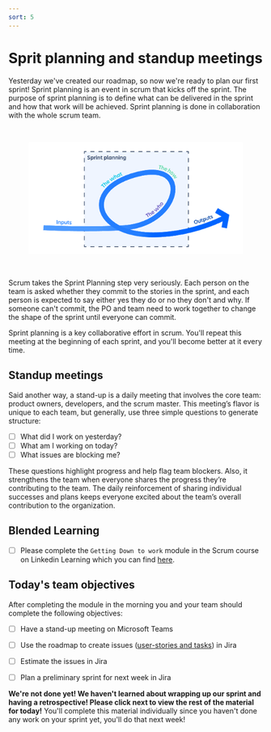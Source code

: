 ```yaml
---
sort: 5
---
```


# Sprit planning and standup meetings

Yesterday we've created our roadmap, so now we're ready to plan our first sprint!
Sprint planning is an event in scrum that kicks off the sprint.
The purpose of sprint planning is to define what can be delivered in the
sprint and how that work will be achieved. Sprint planning is done in
collaboration with the whole scrum team.

<br>
<figure>
      <img src=".\assets\sp.PNG" />
</figure>
<br>

Scrum takes the Sprint Planning step very seriously.
Each person on the team is asked whether they commit to the stories in the sprint,
and each person is expected to say either yes they do or no they don't and why.
If someone can't commit, the PO and team need to work together to change the
shape of the sprint until everyone can commit.

Sprint planning is a key collaborative effort in scrum.
You'll repeat this meeting at the beginning of each sprint,
and you'll become better at it every time.

## Standup meetings
Said another way, a stand-up is a daily meeting that involves the core team:
product owners, developers, and the scrum master.
This meeting’s flavor is unique to each team, but generally,
use three simple questions to generate structure:

- [ ] What did I work on yesterday?
- [ ] What am I working on today?
- [ ] What issues are blocking me?

These questions highlight progress and help flag team blockers.
Also, it strengthens the team when everyone shares the progress they’re
contributing to the team. The daily reinforcement of sharing individual
successes and plans keeps everyone excited about the team’s overall contribution
to the organization.

## Blended  Learning

- [ ] Please complete the ```Getting Down to work``` module in the Scrum course on
Linkedin Learning which you can find [here](https://www.linkedin.com/learning/scrum-the-basics).

## Today's team objectives
After completing the module in the morning you and your team should complete the following objectives:
- [ ] Have a stand-up meeting on Microsoft Teams
- [ ] Use the roadmap to create issues ([user-stories and tasks](https://youtu.be/sYfTGk2499c)) in Jira
- [ ] Estimate the issues in Jira
- [ ] Plan a preliminary sprint for next week in Jira


**We're not done yet! We haven't learned about wrapping up our sprint and having a retrospective! Please click next to view the rest of the material for today!** You'll complete this material individually since you haven't done any work on your sprint yet, you'll do that next week!
